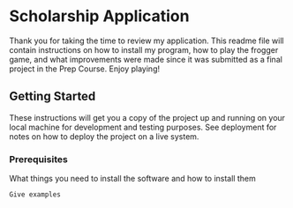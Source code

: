 # Scholarship Application 

Thank you for taking the time to review my application. This readme file will contain instructions on how to install my program, how to play the frogger game, and what improvements were made since it was submitted as a final project in the Prep Course. Enjoy playing! 

## Getting Started

These instructions will get you a copy of the project up and running on your local machine for development and testing purposes. See deployment for notes on how to deploy the project on a live system.

### Prerequisites

What things you need to install the software and how to install them

```
Give examples
```
